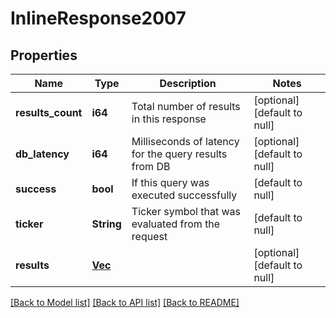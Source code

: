 # InlineResponse2007

## Properties
Name | Type | Description | Notes
------------ | ------------- | ------------- | -------------
**results_count** | **i64** | Total number of results in this response | [optional] [default to null]
**db_latency** | **i64** | Milliseconds of latency for the query results from DB | [optional] [default to null]
**success** | **bool** | If this query was executed successfully | [default to null]
**ticker** | **String** | Ticker symbol that was evaluated from the request | [default to null]
**results** | [**Vec<StocksV2Nbbo>**](StocksV2NBBO.md) |  | [optional] [default to null]

[[Back to Model list]](../README.md#documentation-for-models) [[Back to API list]](../README.md#documentation-for-api-endpoints) [[Back to README]](../README.md)


